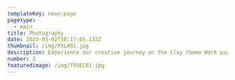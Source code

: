 ```yaml
---
templateKey: news-page
pagetype:
  - main
title: Photography
date: 2023-03-02T10:17:05.133Z
thumbnail: /img/PXLA01.jpg
description: Experience our creative journey on the Clay theme Work page. Explore our portfolio and witness the artistry behind our projects.
number: 2
featuredimage: /img/TVOEC01.jpg
---
```




